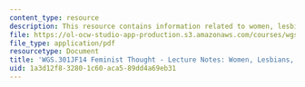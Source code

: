 ```yaml
---
content_type: resource
description: This resource contains information related to women, lesbians, virgins.
file: https://ol-ocw-studio-app-production.s3.amazonaws.com/courses/wgs-301j-feminist-thought-fall-2014/1a3d12f832801c60aca589dd4a69eb31_MITWGS_301JF14_Sess18.pdf
file_type: application/pdf
resourcetype: Document
title: 'WGS.301JF14 Feminist Thought - Lecture Notes: Women, Lesbians, Virgins'
uid: 1a3d12f8-3280-1c60-aca5-89dd4a69eb31
---
```


